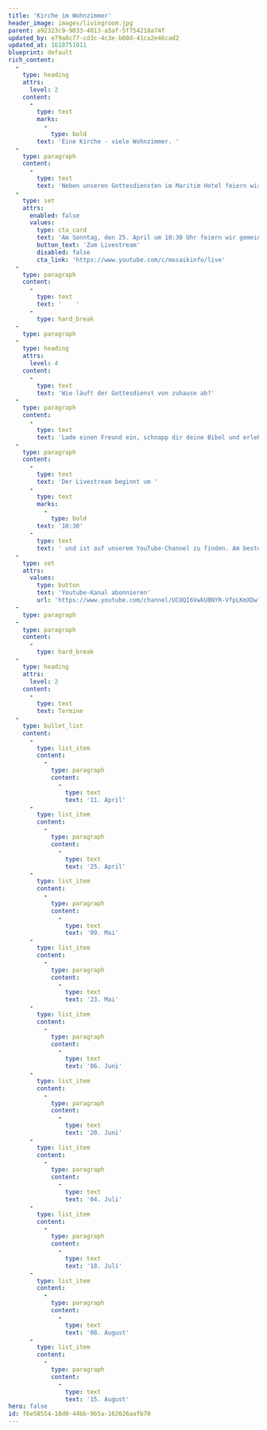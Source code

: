 ```yaml
---
title: 'Kirche im Wohnzimmer'
header_image: images/livingroom.jpg
parent: a92323c9-9033-4013-a5af-5f754218a74f
updated_by: e79a8c77-cd3c-4c3e-b80d-41ca2e46cad2
updated_at: 1618751011
blueprint: default
rich_content:
  -
    type: heading
    attrs:
      level: 2
    content:
      -
        type: text
        marks:
          -
            type: bold
        text: 'Eine Kirche - viele Wohnzimmer. '
  -
    type: paragraph
    content:
      -
        type: text
        text: 'Neben unseren Gottesdiensten im Maritim Hotel feiern wir alle zwei Wochen Kirche im Wohnzimmer.'
  -
    type: set
    attrs:
      enabled: false
      values:
        type: cta_card
        text: 'Am Sonntag, den 25. April um 10:30 Uhr feiern wir gemeinsam als Mosaik Family Gottesdienst. Du findest den Livestream auf dem YouTube-Channel der Mosaik Ulm.'
        button_text: 'Zum Livestream'
        disabled: false
        cta_link: 'https://www.youtube.com/c/mosaikinfo/live'
  -
    type: paragraph
    content:
      -
        type: text
        text: '    '
      -
        type: hard_break
  -
    type: paragraph
  -
    type: heading
    attrs:
      level: 4
    content:
      -
        type: text
        text: 'Wie läuft der Gottesdienst von zuhause ab?'
  -
    type: paragraph
    content:
      -
        type: text
        text: 'Lade einen Freund ein, schnapp dir deine Bibel und erlebt zusammen eine geniale Zeit in Gottes Gegenwart! Euch erwartet eine starke Gebetszeit und eine relevante, ermutigende Message. Außerdem wird es immer 2-3 knackige Fragen zur Predigt geben, über die ihr euch austauschen könnt und die du in deine Woche mitnehmen darfst. '
  -
    type: paragraph
    content:
      -
        type: text
        text: 'Der Livestream beginnt um '
      -
        type: text
        marks:
          -
            type: bold
        text: '10:30'
      -
        type: text
        text: ' und ist auf unserem YouTube-Channel zu finden. Am besten abonnierst du unseren Kanal:'
  -
    type: set
    attrs:
      values:
        type: button
        text: 'Youtube-Kanal abonnieren'
        url: 'https://www.youtube.com/channel/UCUQI6VwkU8NYR-VfpLKmXDw?sub_confirmation=1'
  -
    type: paragraph
  -
    type: paragraph
    content:
      -
        type: hard_break
  -
    type: heading
    attrs:
      level: 2
    content:
      -
        type: text
        text: Termine
  -
    type: bullet_list
    content:
      -
        type: list_item
        content:
          -
            type: paragraph
            content:
              -
                type: text
                text: '11. April'
      -
        type: list_item
        content:
          -
            type: paragraph
            content:
              -
                type: text
                text: '25. April'
      -
        type: list_item
        content:
          -
            type: paragraph
            content:
              -
                type: text
                text: '09. Mai'
      -
        type: list_item
        content:
          -
            type: paragraph
            content:
              -
                type: text
                text: '23. Mai'
      -
        type: list_item
        content:
          -
            type: paragraph
            content:
              -
                type: text
                text: '06. Juni'
      -
        type: list_item
        content:
          -
            type: paragraph
            content:
              -
                type: text
                text: '20. Juni'
      -
        type: list_item
        content:
          -
            type: paragraph
            content:
              -
                type: text
                text: '04. Juli'
      -
        type: list_item
        content:
          -
            type: paragraph
            content:
              -
                type: text
                text: '18. Juli'
      -
        type: list_item
        content:
          -
            type: paragraph
            content:
              -
                type: text
                text: '08. August'
      -
        type: list_item
        content:
          -
            type: paragraph
            content:
              -
                type: text
                text: '15. August'
hero: false
id: f6e58554-18d0-44bb-9b5a-162626aafb70
---
```

